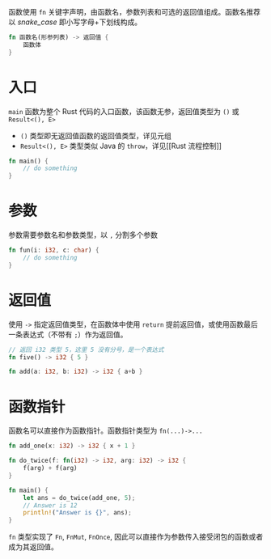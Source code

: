 函数使用 `fn` 关键字声明，由函数名，参数列表和可选的返回值组成。函数名推荐以 _snake_case_ 即小写字母+下划线构成。

```rust
fn 函数名(形参列表) -> 返回值 {
    函数体
}
```
# 入口

`main` 函数为整个 Rust 代码的入口函数，该函数无参，返回值类型为 `()` 或 `Result<(), E>`
 - `()` 类型即无返回值函数的返回值类型，详见元组
 - `Result<(), E>` 类型类似 Java 的 `throw`，详见[[Rust 流程控制]]

```rust
fn main() {
    // do something
}
```
# 参数

参数需要参数名和参数类型，以 `,` 分割多个参数

```rust
fn fun(i: i32, c: char) {
    // do something
}
```
# 返回值

使用 `->` 指定返回值类型，在函数体中使用 `return` 提前返回值，或使用函数最后一条表达式（不带有 `;`）作为返回值。

```rust
// 返回 i32 类型 5，这里 5 没有分号，是一个表达式
fn five() -> i32 { 5 }

fn add(a: i32, b: i32) -> i32 { a+b }
```
# 函数指针

函数名可以直接作为函数指针。函数指针类型为 `fn(...)->...` 

```rust
fn add_one(x: i32) -> i32 { x + 1 }

fn do_twice(f: fn(i32) -> i32, arg: i32) -> i32 {
    f(arg) + f(arg)
}

fn main() {
    let ans = do_twice(add_one, 5);
    // Answer is 12
    println!("Answer is {}", ans);
}
```

`fn` 类型实现了 `Fn`, `FnMut`, `FnOnce`, 因此可以直接作为参数传入接受闭包的函数或者成为其返回值。
